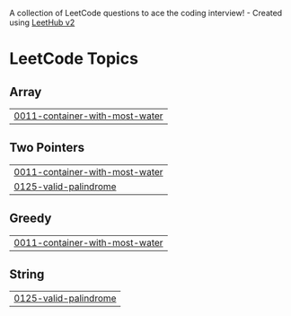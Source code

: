 A collection of LeetCode questions to ace the coding interview! - Created using [LeetHub v2](https://github.com/arunbhardwaj/LeetHub-2.0)
<!---LeetCode Topics Start-->
# LeetCode Topics
## Array
|  |
| ------- |
| [0011-container-with-most-water](https://github.com/Sudatta26/LeetCode-300-Problems-Solutions-Java/tree/master/0011-container-with-most-water) |
## Two Pointers
|  |
| ------- |
| [0011-container-with-most-water](https://github.com/Sudatta26/LeetCode-300-Problems-Solutions-Java/tree/master/0011-container-with-most-water) |
| [0125-valid-palindrome](https://github.com/Sudatta26/LeetCode-300-Problems-Solutions-Java/tree/master/0125-valid-palindrome) |
## Greedy
|  |
| ------- |
| [0011-container-with-most-water](https://github.com/Sudatta26/LeetCode-300-Problems-Solutions-Java/tree/master/0011-container-with-most-water) |
## String
|  |
| ------- |
| [0125-valid-palindrome](https://github.com/Sudatta26/LeetCode-300-Problems-Solutions-Java/tree/master/0125-valid-palindrome) |
<!---LeetCode Topics End-->